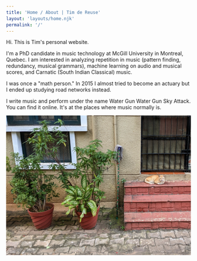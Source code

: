 ```yaml
---
title: 'Home / About | Tim de Reuse'
layout: 'layouts/home.njk'
permalink: '/'
---
```


Hi. This is Tim's personal website.

I'm a PhD candidate in music technology at McGill University in Montreal, Quebec. I am interested in analyzing repetition in music (pattern finding, redundancy, musical grammars), machine learning on audio and musical scores, and Carnatic (South Indian Classical) music.

I was once a "math person." In 2015 I almost tried to become an actuary but I ended up studying road networks instead.

I write music and perform under the name Water Gun Water Gun Sky Attack. You can find it online. It's at the places where music normally is.

 <img class="box" src="/static/images/straycatindia.jpg" alt="an orange stray cat sitting on a doorstep in an indian block of flats next to two potted plants" title="stray cat" />

